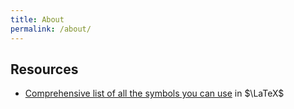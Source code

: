 ```yaml
---
title: About
permalink: /about/
---
```


## Resources

- [Comprehensive list of all the symbols you can use](https://ctan.math.illinois.edu/info/symbols/comprehensive/symbols-a4.pdf) in $\LaTeX$
